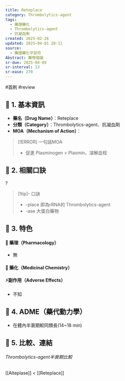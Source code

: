 ```yaml
---
title: Reteplace
category: Thrombolytics-agent
tags:
  - 藥理藥化
  - Thrombolytics-agent
  - 抗凝血劑
created: 2025-02-26
updated: 2025-04-01 20:11
source:
  - 藥理藥化平安符
Abstract: 藥物個論
sr-due: 2025-04-09
sr-interval: 13
sr-ease: 270
---
```

#首刷 #review 
## 🔹 1. 基本資訊
- **藥名（Drug Name）**：Reteplace
- **分類（Category）**：Thrombolytics-agent、抗凝血劑
- **MOA（Mechanism of Action）**：
> [!ERROR] 一句話MOA
> - 促進 Plasminogen > Plasmin，溶解血栓


## 🔹 2. 相關口訣
?
> [!tip]- 口訣
> - -place 即為rRNA的 Thrombolytics-agent
> - -ase 大蛋白藥物

## 🔹 3. 特色
#### 🧪 藥理（Pharmacology）

- 無

#### 🧬 藥化（Medicinal Chemistry）


#### ⚡副作用（Adverse Effects）
- 不知


## 🔹 4. ADME（藥代動力學）

- 在體內半衰期較同類長(14~18 min)
## 🔹 5. 比較、連結
###### Thrombolytics-agent半衰期比較
[[Alteplase]] < [[Reteplace]]